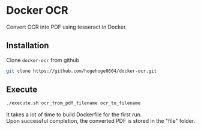 # Docker OCR
Convert OCR into PDF using tesseract in Docker.

## Installation
Clone `docker-ocr` from github
```bash
git clone https://github.com/hogehoge0604/docker-ocr.git
```

## Execute
```bash
./execute.sh ocr_from_pdf_filename ocr_to_filename
```
It takes a lot of time to build Dockerfile for the first run.  
Upon successful completion, the converted PDF is stored in the "file" folder.

